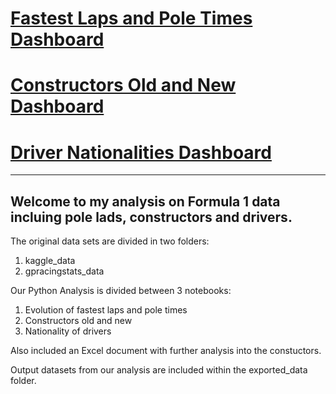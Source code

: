 # [Fastest Laps and Pole Times Dashboard](https://public.tableau.com/views/Formula1FastestLapsandPoleTimes/Dashboard1?:language=en-US&:display_count=n&:origin=viz_share_link)
# [Constructors Old and New Dashboard](https://public.tableau.com/views/NewConstructors/Dashboard2?:language=en-US&:display_count=n&:origin=viz_share_link)
# [Driver Nationalities Dashboard](https://public.tableau.com/views/DriverNationalities/Dashboard1?:language=en-US&:display_count=n&:origin=viz_share_link)


---


## Welcome to my analysis on Formula 1 data incluing pole lads, constructors and drivers.

The original data sets are divided in two folders:
1. kaggle_data
2. gpracingstats_data

Our Python Analysis is divided between 3 notebooks:
1. Evolution of fastest laps and pole times
2. Constructors old and new
3. Nationality of drivers

Also included an Excel document with further analysis into the constuctors.

Output datasets from our analysis are included within the exported_data folder.




